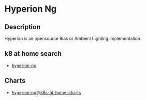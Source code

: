 # Hyperion Ng

## Description

Hyperion is an opensource Bias or Ambient Lighting implementation.

## k8 at home search

- [hyperion-ng](https://nanne.dev/k8s-at-home-search/#/hyperion-ng)

## Charts

- [hyperion-ng@k8s-at-home-charts](https://k8s-at-home.com/charts/)
